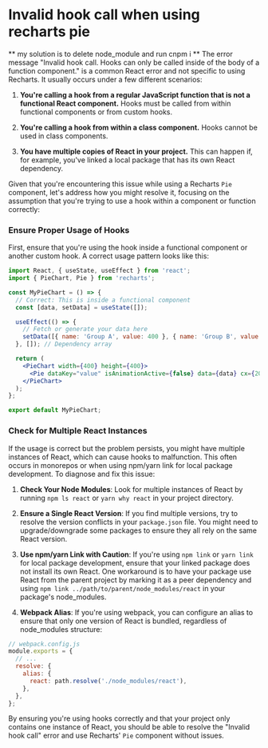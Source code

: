 # Invalid hook call when using recharts pie
** my solution is to delete node_module and run cnpm i **
The error message "Invalid hook call. Hooks can only be called inside of the body of a function component." is a common React error and not specific to using Recharts. It usually occurs under a few different scenarios:

1. **You're calling a hook from a regular JavaScript function that is not a functional React component.** Hooks must be called from within functional components or from custom hooks.

2. **You're calling a hook from within a class component.** Hooks cannot be used in class components.

3. **You have multiple copies of React in your project.** This can happen if, for example, you've linked a local package that has its own React dependency.

Given that you're encountering this issue while using a Recharts `Pie` component, let's address how you might resolve it, focusing on the assumption that you're trying to use a hook within a component or function correctly:

### Ensure Proper Usage of Hooks

First, ensure that you're using the hook inside a functional component or another custom hook. A correct usage pattern looks like this:

```jsx
import React, { useState, useEffect } from 'react';
import { PieChart, Pie } from 'recharts';

const MyPieChart = () => {
  // Correct: This is inside a functional component
  const [data, setData] = useState([]);

  useEffect(() => {
    // Fetch or generate your data here
    setData([{ name: 'Group A', value: 400 }, { name: 'Group B', value: 300 }]);
  }, []); // Dependency array

  return (
    <PieChart width={400} height={400}>
      <Pie dataKey="value" isAnimationActive={false} data={data} cx={200} cy={200} outerRadius={80} fill="#8884d8" label />
    </PieChart>
  );
};

export default MyPieChart;
```

### Check for Multiple React Instances

If the usage is correct but the problem persists, you might have multiple instances of React, which can cause hooks to malfunction. This often occurs in monorepos or when using npm/yarn link for local package development. To diagnose and fix this issue:

1. **Check Your Node Modules**: Look for multiple instances of React by running `npm ls react` or `yarn why react` in your project directory.

2. **Ensure a Single React Version**: If you find multiple versions, try to resolve the version conflicts in your `package.json` file. You might need to upgrade/downgrade some packages to ensure they all rely on the same React version.

3. **Use npm/yarn Link with Caution**: If you're using `npm link` or `yarn link` for local package development, ensure that your linked package does not install its own React. One workaround is to have your package use React from the parent project by marking it as a peer dependency and using `npm link ../path/to/parent/node_modules/react` in your package's node_modules.

4. **Webpack Alias**: If you're using webpack, you can configure an alias to ensure that only one version of React is bundled, regardless of node_modules structure:

```javascript
// webpack.config.js
module.exports = {
  // ...
  resolve: {
    alias: {
      react: path.resolve('./node_modules/react'),
    },
  },
};
```

By ensuring you're using hooks correctly and that your project only contains one instance of React, you should be able to resolve the "Invalid hook call" error and use Recharts' `Pie` component without issues.

